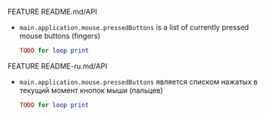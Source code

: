 FEATURE README.md/API
* `main.application.mouse.pressedButtons` is a list of currently pressed mouse buttons (fingers)
    ```lua
    TODO for loop print
    ```

FEATURE README-ru.md/API
* `main.application.mouse.pressedButtons` является списком нажатых в текущий момент кнопок мыши (пальцев)
    ```lua
    TODO for loop print
    ```
